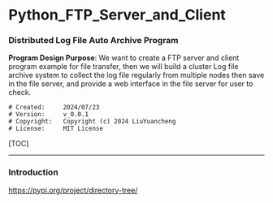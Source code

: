 # Python_FTP_Server_and_Client

### Distributed Log File Auto Archive Program

**Program Design Purpose**: We want to create a FTP server and client program example for file transfer, then we will build a cluster Log file archive system to collect the log file regularly from multiple nodes then save in the file server, and provide a web interface in the file server for user to check. 

```
# Created:     2024/07/23
# Version:     v_0.0.1
# Copyright:   Copyright (c) 2024 LiuYuancheng
# License:     MIT License
```

[TOC]

------

### Introduction









https://pypi.org/project/directory-tree/